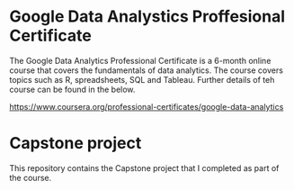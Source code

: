 # Google Data Analystics Proffesional Certificate
The Google Data Analytics Professional Certificate is a 6-month online course that covers the fundamentals of data analytics. 
The course covers topics such as R, spreadsheets, SQL and Tableau.
Further details of teh course can be found in the below.

https://www.coursera.org/professional-certificates/google-data-analytics
# Capstone project
This repository contains the Capstone project that I completed as part of the course. 
